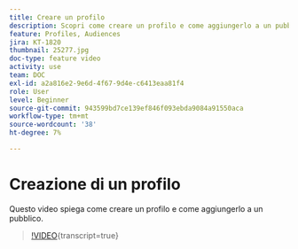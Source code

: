 ```yaml
---
title: Creare un profilo
description: Scopri come creare un profilo e come aggiungerlo a un pubblico.
feature: Profiles, Audiences
jira: KT-1820
thumbnail: 25277.jpg
doc-type: feature video
activity: use
team: DOC
exl-id: a2a816e2-9e6d-4f67-9d4e-c6413eaa81f4
role: User
level: Beginner
source-git-commit: 943599bd7ce139ef846f093ebda9084a91550aca
workflow-type: tm+mt
source-wordcount: '38'
ht-degree: 7%

---
```


# Creazione di un profilo

Questo video spiega come creare un profilo e come aggiungerlo a un pubblico.

>[!VIDEO](https://video.tv.adobe.com/v/25277/?learn=on){transcript=true}
